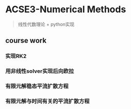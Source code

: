 # ACSE3-Numerical Methods

> 线性代数理论 + python实现



## course work

### 实现RK2



### 用非线性solver实现后向欧拉



### 有限元解稳态平流扩散方程



### 有限元解与时间有关的平流扩散方程

